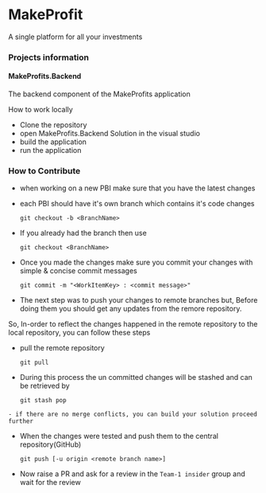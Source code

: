 # MakeProfit
A single platform for all your investments


### Projects information

#### MakeProfits.Backend

The backend component of the MakeProfits application

How to work locally

 - Clone the repository
 - open MakeProfits.Backend Solution in the visual studio
 - build the application 
 - run the application


### How to Contribute

- when working on a new PBI make sure that you have the latest changes 
- each PBI should have it's own branch which contains it's code changes
  
  ``` git checkout -b <BranchName> ```
- If you already had the branch then use
 
  ``` git checkout <BranchName> ```

- Once you made the changes make sure you commit your changes with simple & concise commit messages

  ``` git commit -m "<WorkItemKey> : <commit message>" ```

- The next step was to push your changes to remote branches but, Before doing them you should get any updates from the remore repository. 

So, In-order to reflect the changes happened in the remote repository to the local repository, you can follow these steps

   -  pull the remote repository

        ``` git pull ```
    
   -  During this process the un committed changes will be stashed and can be retrieved by

        ``` git stash pop ```
    
    - if there are no merge conflicts, you can build your solution proceed further 


- When the changes were tested and push them  to the central repository(GitHub)
  
   ``` git push [-u origin <remote branch name>] ```

- Now raise a PR and ask for a review in the ``` Team-1 insider ``` group and wait for the review
